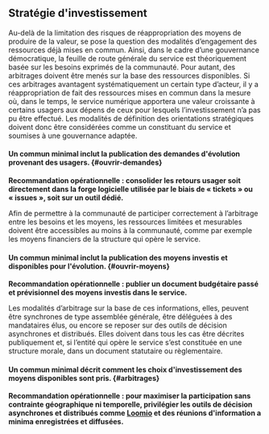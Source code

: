 ## Stratégie d'investissement

Au-delà de la limitation des risques de réappropriation des moyens de produire de la valeur, se pose la question des modalités d’engagement des ressources déjà mises en commun. Ainsi, dans le cadre d’une gouvernance démocratique, la feuille de route générale du service est théoriquement basée sur les besoins exprimés de la communauté. Pour autant, des arbitrages doivent être menés sur la base des ressources disponibles. Si ces arbitrages avantagent systématiquement un certain type d’acteur, il y a réappropriation de fait des ressources mises en commun dans la mesure où, dans le temps, le service numérique apportera une valeur croissante à certains usagers aux dépens de ceux pour lesquels l’investissement n’a pas pu être effectué. Les modalités de définition des orientations stratégiques doivent donc être considérées comme un constituant du service et soumises à une gouvernance adaptée.

#### Un commun minimal inclut la publication des demandes d'évolution provenant des usagers. {#ouvrir-demandes}

**Recommandation opérationnelle : consolider les retours usager soit directement dans la forge logicielle utilisée par le biais de « tickets » ou « issues », soit sur un outil dédié.**

Afin de permettre à la communauté de participer correctement à l’arbitrage entre les besoins et les moyens, les ressources limitées et mesurables doivent être accessibles au moins à la communauté, comme par exemple les moyens financiers de la structure qui opère le service.

#### Un commun minimal inclut la publication des moyens investis et disponibles pour l'évolution. {#ouvrir-moyens}

**Recommandation opérationnelle : publier un document budgétaire passé et prévisionnel des moyens investis dans le service.**

Les modalités d’arbitrage sur la base de ces informations, elles, peuvent être synchrones de type assemblée générale, être déléguées à des mandataires élus, ou encore se reposer sur des outils de décision asynchrones et distribués. Elles doivent dans tous les cas être décrites publiquement et, si l’entité qui opère le service s’est constituée en une structure morale, dans un document statutaire ou règlementaire.

#### Un commun minimal décrit comment les choix d'investissement des moyens disponibles sont pris. {#arbitrages}

**Recommandation opérationnelle : pour maximiser la participation sans contrainte géographique ni temporelle, privilégier les outils de décision asynchrones et distribués comme [Loomio](https://www.loomio.org) et des réunions d'information a minima enregistrées et diffusées.**
